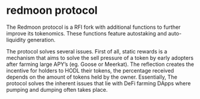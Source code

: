 # redmoon protocol
The Redmoon protocol is a RFI fork with additional functions to further improve its tokenomics. These functions feature autostaking and auto-liquidity generation.


The protocol solves several issues. First of all, static rewards is a mechanism that aims to solve the sell pressure of a token by early adopters after farming large APY’s (eg. Goose or Meerkat). The reflection creates the incentive for holders to HODL their tokens, the percentage received depends on the amount of tokens held by the owner. Essentially, The protocol solves the inherent issues that lie with DeFi farming DApps where pumping and dumping often takes place. 

